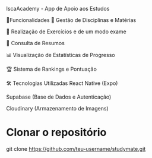 IscaAcademy - App de Apoio aos Estudos


🚀Funcionalidades
📖 Gestão de Disciplinas e Matérias

📝 Realização de Exercícios e  de um modo exame

📄 Consulta de Resumos 

📊 Visualização de Estatísticas de Progresso

🏆 Sistema de Rankings e Pontuação


🛠️ Tecnologias Utilizadas
React Native (Expo)

Supabase (Base de Dados e Autenticação)

Cloudinary (Armazenamento de Imagens)


# Clonar o repositório
git clone https://github.com/teu-username/studymate.git
